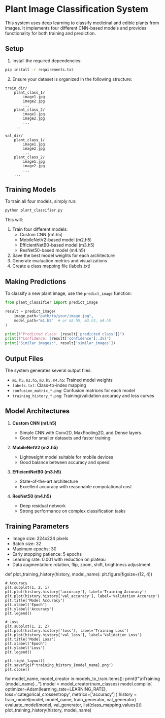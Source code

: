 # Plant Image Classification System

This system uses deep learning to classify medicinal and edible plants from images. It implements four different CNN-based models and provides functionality for both training and prediction.

## Setup

1. Install the required dependencies:
```bash
pip install -r requirements.txt
```

2. Ensure your dataset is organized in the following structure:
```
train_dir/
    plant_class_1/
        image1.jpg
        image2.jpg
        ...
    plant_class_2/
        image1.jpg
        image2.jpg
        ...
    ...

val_dir/
    plant_class_1/
        image1.jpg
        image2.jpg
        ...
    plant_class_2/
        image1.jpg
        image2.jpg
        ...
    ...
```

## Training Models

To train all four models, simply run:
```bash
python plant_classifier.py
```

This will:
1. Train four different models:
   - Custom CNN (m1.h5)
   - MobileNetV2-based model (m2.h5)
   - EfficientNetB0-based model (m3.h5)
   - ResNet50-based model (m4.h5)
2. Save the best model weights for each architecture
3. Generate evaluation metrics and visualizations
4. Create a class mapping file (labels.txt)

## Making Predictions

To classify a new plant image, use the `predict_image` function:

```python
from plant_classifier import predict_image

result = predict_image(
    image_path="path/to/your/image.jpg",
    model_path="m1.h5"  # or m2.h5, m3.h5, m4.h5
)

print(f"Predicted class: {result['predicted_class']}")
print(f"Confidence: {result['confidence']:.2%}")
print("Similar images:", result['similar_images'])
```

## Output Files

The system generates several output files:
- `m1.h5`, `m2.h5`, `m3.h5`, `m4.h5`: Trained model weights
- `labels.txt`: Class-to-index mapping
- `confusion_matrix_*.png`: Confusion matrices for each model
- `training_history_*.png`: Training/validation accuracy and loss curves

## Model Architectures

1. **Custom CNN (m1.h5)**
   - Simple CNN with Conv2D, MaxPooling2D, and Dense layers
   - Good for smaller datasets and faster training

2. **MobileNetV2 (m2.h5)**
   - Lightweight model suitable for mobile devices
   - Good balance between accuracy and speed

3. **EfficientNetB0 (m3.h5)**
   - State-of-the-art architecture
   - Excellent accuracy with reasonable computational cost

4. **ResNet50 (m4.h5)**
   - Deep residual network
   - Strong performance on complex classification tasks

## Training Parameters

- Image size: 224x224 pixels
- Batch size: 32
- Maximum epochs: 30
- Early stopping patience: 5 epochs
- Learning rate: 0.001 with reduction on plateau
- Data augmentation: rotation, flip, zoom, shift, brightness adjustment 

def plot_training_history(history, model_name):
    plt.figure(figsize=(12, 4))

    # Accuracy
    plt.subplot(1, 2, 1)
    plt.plot(history.history['accuracy'], label='Training Accuracy')
    plt.plot(history.history['val_accuracy'], label='Validation Accuracy')
    plt.title('Model Accuracy')
    plt.xlabel('Epoch')
    plt.ylabel('Accuracy')
    plt.legend()

    # Loss
    plt.subplot(1, 2, 2)
    plt.plot(history.history['loss'], label='Training Loss')
    plt.plot(history.history['val_loss'], label='Validation Loss')
    plt.title('Model Loss')
    plt.xlabel('Epoch')
    plt.ylabel('Loss')
    plt.legend()

    plt.tight_layout()
    plt.savefig(f'training_history_{model_name}.png')
    plt.close() 

for model_name, model_creator in models_to_train.items():
    print(f"\nTraining {model_name}...")
    model = model_creator(num_classes)
    model.compile(
        optimizer=Adam(learning_rate=LEARNING_RATE),
        loss='categorical_crossentropy',
        metrics=['accuracy']
    )
    history = train_model(model, model_name, train_generator, val_generator)
    evaluate_model(model, val_generator, list(class_mapping.values()))
    plot_training_history(history, model_name) 